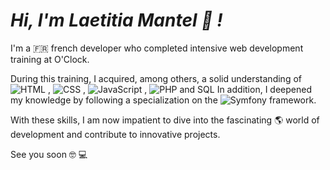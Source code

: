  # *Hi, I'm Laetitia Mantel :wave: !*

I'm a :fr: french developer who completed intensive web development training at O'Clock. 

During this training, I acquired, among others, a solid understanding of
![HTML](https://img.shields.io/badge/HTML5-E34F26?style=for-the-badge&logo=html5&logoColor=white) ,
![CSS](https://img.shields.io/badge/CSS3-1572B6?style=for-the-badge&logo=css3&logoColor=white) ,
![JavaScript](	https://img.shields.io/badge/JavaScript-323330?style=for-the-badge&logo=javascript&logoColor=F7DF1E) ,
![PHP](https://img.shields.io/badge/PHP-777BB4?style=for-the-badge&logo=php&logoColor=white) and SQL
In addition, I deepened my knowledge by following a specialization on the 
![Symfony](https://img.shields.io/badge/Symfony-000000?style=for-the-badge&logo=Symfony&logoColor=white) framework. 

With these skills, I am now impatient to dive into the fascinating :earth_americas: world of development and contribute to innovative projects.

See you soon :nerd_face: :computer:

